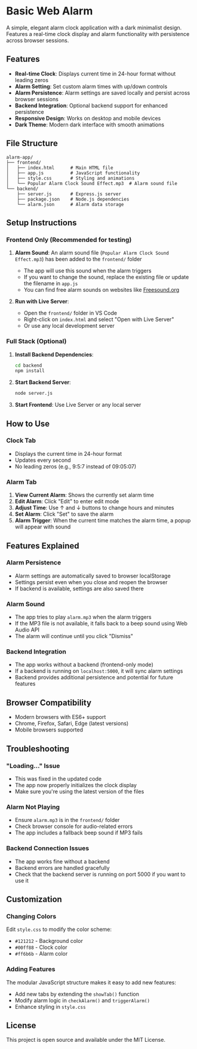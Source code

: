 # Basic Web Alarm

A simple, elegant alarm clock application with a dark minimalist design. Features a real-time clock display and alarm functionality with persistence across browser sessions.

## Features

- **Real-time Clock**: Displays current time in 24-hour format without leading zeros
- **Alarm Setting**: Set custom alarm times with up/down controls
- **Alarm Persistence**: Alarm settings are saved locally and persist across browser sessions
- **Backend Integration**: Optional backend support for enhanced persistence
- **Responsive Design**: Works on desktop and mobile devices
- **Dark Theme**: Modern dark interface with smooth animations

## File Structure

```
alarm-app/
├── frontend/
│   ├── index.html      # Main HTML file
│   ├── app.js          # JavaScript functionality
│   ├── style.css       # Styling and animations
│   └── Popular Alarm Clock Sound Effect.mp3  # Alarm sound file
└── backend/
    ├── server.js       # Express.js server
    ├── package.json    # Node.js dependencies
    └── alarm.json      # Alarm data storage
```

## Setup Instructions

### Frontend Only (Recommended for testing)

1. **Alarm Sound**: An alarm sound file (`Popular Alarm Clock Sound Effect.mp3`) has been added to the `frontend/` folder
   - The app will use this sound when the alarm triggers
   - If you want to change the sound, replace the existing file or update the filename in `app.js`
   - You can find free alarm sounds on websites like [Freesound.org](https://freesound.org/)

2. **Run with Live Server**: 
   - Open the `frontend/` folder in VS Code
   - Right-click on `index.html` and select "Open with Live Server"
   - Or use any local development server

### Full Stack (Optional)

1. **Install Backend Dependencies**:
   ```bash
   cd backend
   npm install
   ```

2. **Start Backend Server**:
   ```bash
   node server.js
   ```

3. **Start Frontend**: Use Live Server or any local server

## How to Use

### Clock Tab
- Displays the current time in 24-hour format
- Updates every second
- No leading zeros (e.g., 9:5:7 instead of 09:05:07)

### Alarm Tab
1. **View Current Alarm**: Shows the currently set alarm time
2. **Edit Alarm**: Click "Edit" to enter edit mode
3. **Adjust Time**: Use ↑ and ↓ buttons to change hours and minutes
4. **Set Alarm**: Click "Set" to save the alarm
5. **Alarm Trigger**: When the current time matches the alarm time, a popup will appear with sound

## Features Explained

### Alarm Persistence
- Alarm settings are automatically saved to browser localStorage
- Settings persist even when you close and reopen the browser
- If backend is available, settings are also saved there

### Alarm Sound
- The app tries to play `alarm.mp3` when the alarm triggers
- If the MP3 file is not available, it falls back to a beep sound using Web Audio API
- The alarm will continue until you click "Dismiss"

### Backend Integration
- The app works without a backend (frontend-only mode)
- If a backend is running on `localhost:5000`, it will sync alarm settings
- Backend provides additional persistence and potential for future features

## Browser Compatibility

- Modern browsers with ES6+ support
- Chrome, Firefox, Safari, Edge (latest versions)
- Mobile browsers supported

## Troubleshooting

### "Loading..." Issue
- This was fixed in the updated code
- The app now properly initializes the clock display
- Make sure you're using the latest version of the files

### Alarm Not Playing
- Ensure `alarm.mp3` is in the `frontend/` folder
- Check browser console for audio-related errors
- The app includes a fallback beep sound if MP3 fails

### Backend Connection Issues
- The app works fine without a backend
- Backend errors are handled gracefully
- Check that the backend server is running on port 5000 if you want to use it

## Customization

### Changing Colors
Edit `style.css` to modify the color scheme:
- `#121212` - Background color
- `#00ff88` - Clock color
- `#ff6b6b` - Alarm color

### Adding Features
The modular JavaScript structure makes it easy to add new features:
- Add new tabs by extending the `showTab()` function
- Modify alarm logic in `checkAlarm()` and `triggerAlarm()`
- Enhance styling in `style.css`

## License

This project is open source and available under the MIT License. 